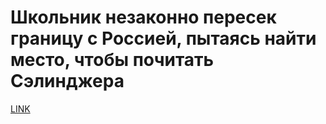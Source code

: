 # Школьник незаконно пересек границу с Россией, пытаясь найти место, чтобы почитать Сэлинджера



[LINK](https://varlamov.ru/3044059.html)